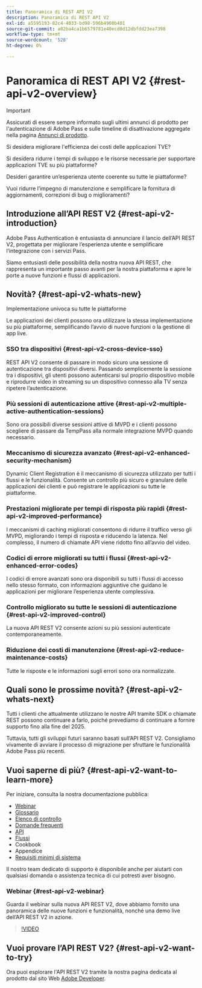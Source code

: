 ```yaml
---
title: Panoramica di REST API V2
description: Panoramica di REST API V2
exl-id: a5595193-82c4-4033-bd98-596b4908b401
source-git-commit: a02ba4ca1b6579781e40ecd0d12dbfdd23ea7398
workflow-type: tm+mt
source-wordcount: '528'
ht-degree: 0%

---
```


# Panoramica di REST API V2 {#rest-api-v2-overview}

>[!IMPORTANT]
>
> Assicurati di essere sempre informato sugli ultimi annunci di prodotto per l&#39;autenticazione di Adobe Pass e sulle timeline di disattivazione aggregate nella pagina [Annunci di prodotto](/help/authentication/product-announcements.md).

Si desidera migliorare l&#39;efficienza dei costi delle applicazioni TVE?

Si desidera ridurre i tempi di sviluppo e le risorse necessarie per supportare applicazioni TVE su più piattaforme?

Desideri garantire un’esperienza utente coerente su tutte le piattaforme?

Vuoi ridurre l’impegno di manutenzione e semplificare la fornitura di aggiornamenti, correzioni di bug o miglioramenti?

## Introduzione all’API REST V2 {#rest-api-v2-introduction}

Adobe Pass Authentication è entusiasta di annunciare il lancio dell’API REST V2, progettata per migliorare l’esperienza utente e semplificare l’integrazione con i servizi Pass.

Siamo entusiasti delle possibilità della nostra nuova API REST, che rappresenta un importante passo avanti per la nostra piattaforma e apre le porte a nuove funzioni e flussi di applicazioni.

## Novità? {#rest-api-v2-whats-new}

Implementazione univoca su tutte le piattaforme

Le applicazioni dei clienti possono ora utilizzare la stessa implementazione su più piattaforme, semplificando l’avvio di nuove funzioni o la gestione di app live.

### SSO tra dispositivi {#rest-api-v2-cross-device-sso}

REST API V2 consente di passare in modo sicuro una sessione di autenticazione tra dispositivi diversi. Passando semplicemente la sessione tra i dispositivi, gli utenti possono autenticarsi sul proprio dispositivo mobile e riprodurre video in streaming su un dispositivo connesso alla TV senza ripetere l’autenticazione.

### Più sessioni di autenticazione attive {#rest-api-v2-multiple-active-authentication-sessions}

Sono ora possibili diverse sessioni attive di MVPD e i clienti possono scegliere di passare da TempPass alla normale integrazione MVPD quando necessario.

### Meccanismo di sicurezza avanzato {#rest-api-v2-enhanced-security-mechanism}

Dynamic Client Registration è il meccanismo di sicurezza utilizzato per tutti i flussi e le funzionalità. Consente un controllo più sicuro e granulare delle applicazioni dei clienti e può registrare le applicazioni su tutte le piattaforme.

### Prestazioni migliorate per tempi di risposta più rapidi {#rest-api-v2-improved-performance}

I meccanismi di caching migliorati consentono di ridurre il traffico verso gli MVPD, migliorando i tempi di risposta e riducendo la latenza. Nel complesso, il numero di chiamate API viene ridotto fino all’avvio del video.

### Codici di errore migliorati su tutti i flussi {#rest-api-v2-enhanced-error-codes}

I codici di errore avanzati sono ora disponibili su tutti i flussi di accesso nello stesso formato, con informazioni aggiuntive che guidano le applicazioni per migliorare l’esperienza utente complessiva.

### Controllo migliorato su tutte le sessioni di autenticazione {#rest-api-v2-improved-control}

La nuova API REST V2 consente azioni su più sessioni autenticate contemporaneamente.

### Riduzione dei costi di manutenzione {#rest-api-v2-reduce-maintenance-costs}

Tutte le risposte e le informazioni sugli errori sono ora normalizzate.

## Quali sono le prossime novità? {#rest-api-v2-whats-next}

Tutti i clienti che attualmente utilizzano le nostre API tramite SDK o chiamate REST possono continuare a farlo, poiché prevediamo di continuare a fornire supporto fino alla fine del 2025.

Tuttavia, tutti gli sviluppi futuri saranno basati sull’API REST V2. Consigliamo vivamente di avviare il processo di migrazione per sfruttare le funzionalità Adobe Pass più recenti.

## Vuoi saperne di più? {#rest-api-v2-want-to-learn-more}

Per iniziare, consulta la nostra documentazione pubblica:

- [Webinar](#rest-api-v2-webinar)
- [Glossario](rest-api-v2-glossary.md)
- [Elenco di controllo](rest-api-v2-checklist.md)
- [Domande frequenti](rest-api-v2-faqs.md)
- [API](apis/rest-api-v2-apis-overview.md)
- [Flussi](flows/rest-api-v2-flows-overview.md)
- Cookbook
- Appendice
- [Requisiti minimi di sistema](/help/authentication/integration-guide-programmers/minimum-system-requirements.md)

Il nostro team dedicato di supporto è disponibile anche per aiutarti con qualsiasi domanda o assistenza tecnica di cui potresti aver bisogno.

### Webinar {#rest-api-v2-webinar}

Guarda il webinar sulla nuova API REST V2, dove abbiamo fornito una panoramica delle nuove funzioni e funzionalità, nonché una demo live dell’API REST V2 in azione.

>[!VIDEO](https://video.tv.adobe.com/v/3457461/?quality=12&learn=on)

## Vuoi provare l’API REST V2? {#rest-api-v2-want-to-try}

Ora puoi esplorare l&#39;API REST V2 tramite la nostra pagina dedicata al prodotto dal sito Web [Adobe Developer](https://developer.adobe.com/adobe-pass/).

